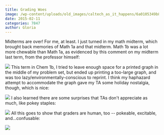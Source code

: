 ```yaml
---
title: Grading Woes
image: /wp-content/uploads/old_images/caltech_as_it_happens/6a0105349b8251970b01b8d0d296a9970c.jpg
date: 2015-02-11
categories: 7847
author: Gloria
---
```



Midterms are over! For me, at least. I just turned in my math midterm, which brought back memories of Math 1a and that midterm. Math 1b was a lot more chewable than Math 1a, as evidenced by this comment on my midterm last term, from the professor himself:


![](/old_images/caltech_as_it_happens/6a0105349b8251970b01bb07ecdd1d970d.jpg)
This term in Chem 1b, I tried to leave enough space for a printed graph in the middle of my problem set, but ended up printing a too-large graph, and was too lazy/environmentally-conscious to reprint. I think my haphazard attempt to accommodate the graph gave my TA some holiday nostalgia, though, which is nice:

![](/old_images/caltech_as_it_happens/6a0105349b8251970b01b7c74937f4970b.jpg)
I also learned there are some surprises that TAs don't appreciate as much, like pokey staples:

![](/old_images/caltech_as_it_happens/6a0105349b8251970b01b8d0d2982c970c.jpg)
All this goes to show that graders are human, too -- pokeable, excitable, and...confusable:

![](/old_images/caltech_as_it_happens/6a0105349b8251970b01bb07ecde82970d.jpg)
